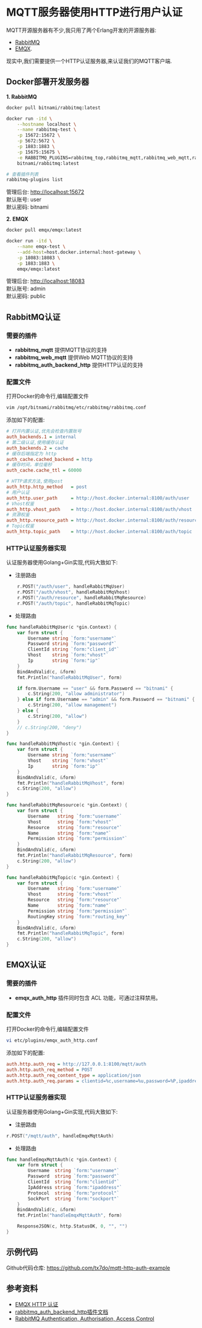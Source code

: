 # MQTT服务器使用HTTP进行用户认证

MQTT开源服务器有不少,我只用了两个Erlang开发的开源服务器:
* [RabbitMQ](https://www.rabbitmq.com/) 
* [EMQX](https://www.emqx.io/).  

现实中,我们需要提供一个HTTP认证服务器,来认证我们的MQTT客户端.

## Docker部署开发服务器

**1. RabbitMQ**

```bash
docker pull bitnami/rabbitmq:latest

docker run -itd \
    --hostname localhost \
    --name rabbitmq-test \
    -p 15672:15672 \
    -p 5672:5672 \
    -p 1883:1883 \
    -p 15675:15675 \
    -e RABBITMQ_PLUGINS=rabbitmq_top,rabbitmq_mqtt,rabbitmq_web_mqtt,rabbitmq_auth_backend_http \
    bitnami/rabbitmq:latest

# 查看插件列表
rabbitmq-plugins list
```

管理后台: <http://localhost:15672>  
默认账号: user  
默认密码: bitnami

**2. EMQX**

```bash
docker pull emqx/emqx:latest

docker run -itd \
    --name emqx-test \
    --add-host=host.docker.internal:host-gateway \
    -p 18083:18083 \
    -p 1883:1883 \
    emqx/emqx:latest
```

管理后台: <http://localhost:18083>  
默认账号: admin  
默认密码: public

## RabbitMQ认证

### 需要的插件

* **rabbitmq_mqtt** 提供MQTT协议的支持
* **rabbitmq_web_mqtt** 提供Web MQTT协议的支持
* **rabbitmq_auth_backend_http** 提供HTTP认证的支持

### 配置文件

打开Docker的命令行,编辑配置文件

```bash
vim /opt/bitnami/rabbitmq/etc/rabbitmq/rabbitmq.conf
```

添加如下的配置:

```ini
# 打开内置认证,优先会检查内置账号
auth_backends.1 = internal
# 第二级认证,使用缓存认证
auth_backends.2 = cache
# 缓存后端指定为 http
auth_cache.cached_backend = http
# 缓存时间，单位毫秒
auth_cache.cache_ttl = 60000

# HTTP请求方法,使用post
auth_http.http_method   = post
# 用户认证
auth_http.user_path     = http://host.docker.internal:8100/auth/user
# Vhost权鉴
auth_http.vhost_path    = http://host.docker.internal:8100/auth/vhost
# 资源权鉴
auth_http.resource_path = http://host.docker.internal:8100/auth/resource
# Topic权鉴
auth_http.topic_path    = http://host.docker.internal:8100/auth/topic
```

### HTTP认证服务器实现

认证服务器使用Golang+Gin实现,代码大致如下:

* 注册路由

```go
	r.POST("/auth/user", handleRabbitMqUser)
	r.POST("/auth/vhost", handleRabbitMqVhost)
	r.POST("/auth/resource", handleRabbitMqResource)
	r.POST("/auth/topic", handleRabbitMqTopic)
```

* 处理路由

```go
func handleRabbitMqUser(c *gin.Context) {
	var form struct {
		Username string `form:"username"`
		Password string `form:"password"`
		ClientId string `form:"client_id"`
		Vhost    string `form:"vhost"`
		Ip       string `form:"ip"`
	}
	BindAndValid(c, &form)
	fmt.Println("handleRabbitMqUser", form)

	if form.Username == "user" && form.Password == "bitnami" {
		c.String(200, "allow administrator")
	} else if form.Username == "admin" && form.Password == "bitnami" {
		c.String(200, "allow management")
	} else {
		c.String(200, "allow")
	}
	// c.String(200, "deny")
}

func handleRabbitMqVhost(c *gin.Context) {
	var form struct {
		Username string `form:"username"`
		Vhost    string `form:"vhost"`
		Ip       string `form:"ip"`
	}
	BindAndValid(c, &form)
	fmt.Println("handleRabbitMqVhost", form)
	c.String(200, "allow")
}

func handleRabbitMqResource(c *gin.Context) {
	var form struct {
		Username   string `form:"username"`
		Vhost      string `form:"vhost"`
		Resource   string `form:"resource"`
		Name       string `form:"name"`
		Permission string `form:"permission"`
	}
	BindAndValid(c, &form)
	fmt.Println("handleRabbitMqResource", form)
	c.String(200, "allow")
}

func handleRabbitMqTopic(c *gin.Context) {
	var form struct {
		Username   string `form:"username"`
		Vhost      string `form:"vhost"`
		Resource   string `form:"resource"`
		Name       string `form:"name"`
		Permission string `form:"permission"`
		RoutingKey string `form:"routing_key"`
	}
	BindAndValid(c, &form)
	fmt.Println("handleRabbitMqTopic", form)
	c.String(200, "allow")
}
```

## EMQX认证

### 需要的插件

* **emqx_auth_http** 插件同时包含 ACL 功能，可通过注释禁用。

### 配置文件

打开Docker的命令行,编辑配置文件

```bash
vi etc/plugins/emqx_auth_http.conf
```

添加如下的配置:

```ini
auth.http.auth_req = http://127.0.0.1:8100/mqtt/auth
auth.http.auth_req_method = POST
auth.http.auth_req_content_type = application/json
auth.http.auth_req.params = clientid=%c,username=%u,password=%P,ipaddress=%a
```

### HTTP认证服务器实现

认证服务器使用Golang+Gin实现,代码大致如下:

* 注册路由

```go
r.POST("/mqtt/auth", handleEmqxMqttAuth)
```

* 处理路由

```go
func handleEmqxMqttAuth(c *gin.Context) {
	var form struct {
		Username  string `form:"username"`
		Password  string `form:"password"`
		ClientId  string `form:"clientid"`
		IpAddress string `form:"ipaddress"`
		Protocol  string `form:"protocol"`
		SockPort  string `form:"sockport"`
	}
	BindAndValid(c, &form)
	fmt.Println("handleEmqxMqttAuth", form)

	ResponseJSON(c, http.StatusOK, 0, "", "")
}
```

## 示例代码

Github代码仓库: <https://github.com/tx7do/mqtt-http-auth-example>

## 参考资料

* [EMQX HTTP 认证](https://www.emqx.io/docs/zh/v4.3/advanced/auth-http.html#%E8%AE%A4%E8%AF%81%E8%AF%B7%E6%B1%82)
* [rabbitmq_auth_backend_http插件文档](https://github.com/rabbitmq/rabbitmq-auth-backend-http/blob/v3.7.x/README.md)
* [RabbitMQ Authentication, Authorisation, Access Control](https://www.rabbitmq.com/access-control.html#server-mechanism-configuration)
